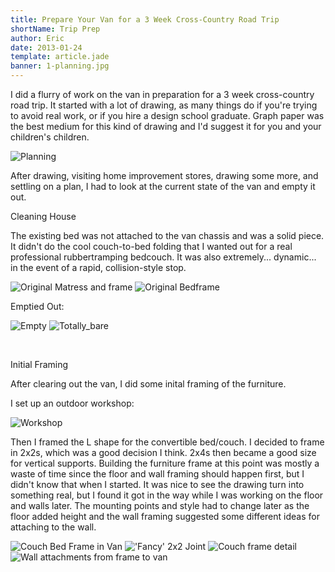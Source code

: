 ```yaml
---
title: Prepare Your Van for a 3 Week Cross-Country Road Trip
shortName: Trip Prep
author: Eric
date: 2013-01-24
template: article.jade
banner: 1-planning.jpg
---
```


I did a flurry of work on the van in preparation for a 3 week cross-country road trip. It started with a lot of drawing, as many things do if you're trying to avoid real work, or if you hire a design school graduate. Graph paper was the best medium for this kind of drawing and I'd suggest it for you and your children's children.

<span class="more"></span>

![Planning](1-planning.jpg)

After drawing, visiting home improvement stores, drawing some more, and settling on a plan, I had to look at the current state of the van and empty it out.

Cleaning House

The existing bed was not attached to the van chassis and was a solid piece. It didn't do the cool couch-to-bed folding that I wanted out for a real professional rubbertramping bedcouch. It was also extremely... dynamic... in the event of a rapid, collision-style stop.

![Original Matress and frame](2-matress.jpg)
![Original Bedframe](3-original-bedframe.jpg)

Emptied Out:

![Empty](4-empty-dirty-van.jpg)
![Totally_bare](5-empty-dirtyish-van.jpg)

 

Initial Framing

After clearing out the van, I did some inital framing of the furniture.

I set up an outdoor workshop:

![Workshop](6-workshop.jpg)

Then I framed the L shape for the convertible bed/couch. I decided to frame in 2x2s, which was a good decision I think. 2x4s then became a good size for vertical supports. Building the furniture frame at this point was mostly a waste of time since the floor and wall framing should happen first, but I didn't know that when I started. It was nice to see the drawing turn into something real, but I found it got in the way while I was working on the floor and walls later. The mounting points and style had to change later as the floor added height and the wall framing suggested some different ideas for attaching to the wall.

![Couch Bed Frame in Van](7-couch-bed-frame.jpg)
!['Fancy' 2x2 Joint](8-fancy-joint.jpg)
![Couch frame detail](9-couch-detail.jpg)
![Wall attachments from frame to van](10-wall-attachments.jpg)